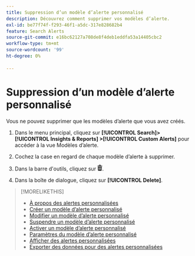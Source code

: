 ```yaml
---
title: Suppression d’un modèle d’alerte personnalisé
description: Découvrez comment supprimer vos modèles d’alerte.
exl-id: be77f74f-f293-46f1-a5dc-317e828682b4
feature: Search Alerts
source-git-commit: e16bc62127a708de8f4deb1eddfa53a14405cbc2
workflow-type: tm+mt
source-wordcount: '99'
ht-degree: 0%

---
```


# Suppression d’un modèle d’alerte personnalisé

Vous ne pouvez supprimer que les modèles d’alerte que vous avez créés.

1. Dans le menu principal, cliquez sur **[!UICONTROL Search]> [!UICONTROL Insights & Reports] >[!UICONTROL Custom Alerts]** pour accéder à la vue Modèles d’alerte.

1. Cochez la case en regard de chaque modèle d’alerte à supprimer.

1. Dans la barre d&#39;outils, cliquez sur ![Supprimer](/help/search-social-commerce/assets/delete.png "Supprimer").

1. Dans la boîte de dialogue, cliquez sur **[!UICONTROL Delete]**.

>[!MORELIKETHIS]
>
>* [À propos des alertes personnalisées](alert-about.md)
>* [Créer un modèle d’alerte personnalisé](alert-template-create.md)
>* [Modifier un modèle d’alerte personnalisé](alert-template-edit.md)
>* [Suspendre un modèle d’alerte personnalisé](alert-template-pause.md)
>* [Activer un modèle d’alerte personnalisé](alert-template-activate.md)
>* [ Paramètres du modèle d’alerte personnalisé](alert-template-settings.md)
>* [ Afficher des alertes personnalisées](alert-view.md)
>* [Exporter des données pour des alertes personnalisées](alert-export-data.md)
